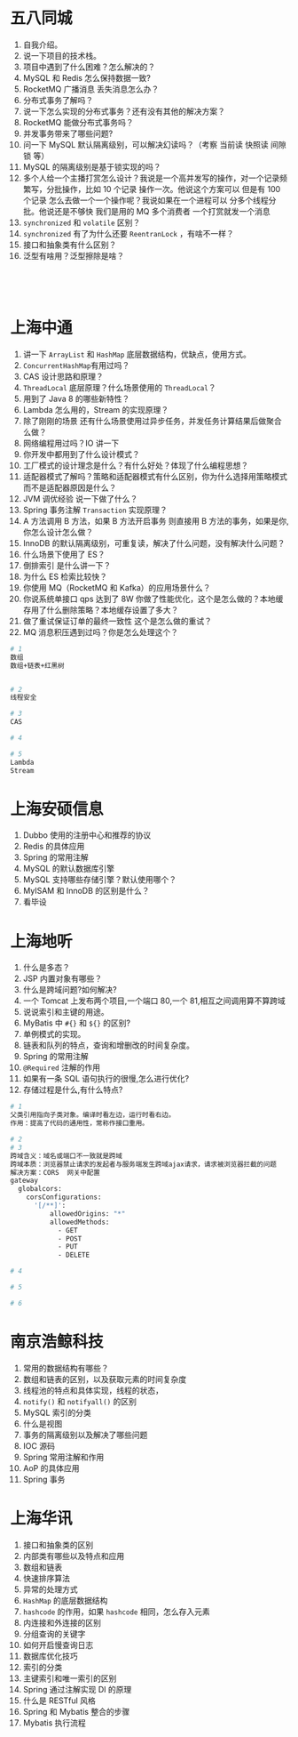 





# 五八同城

1. 自我介绍。
2. 说一下项目的技术栈。
3. 项目中遇到了什么困难？怎么解决的？
4. MySQL 和 Redis 怎么保持数据一致?
5. RocketMQ 广播消息 丢失消息怎么办？
6. 分布式事务了解吗？
7. 说一下怎么实现的分布式事务？还有没有其他的解决方案？
8. RocketMQ 能做分布式事务吗？
9. 并发事务带来了哪些问题?
10. 问一下 MySQL 默认隔离级别，可以解决幻读吗？（考察 当前读 快照读 间隙锁 等）
11. MySQL 的隔离级别是基于锁实现的吗？
12. 多个人给一个主播打赏怎么设计？我说是一个高并发写的操作，对一个记录频繁写，分批操作，比如 10 个记录 操作一次。他说这个方案可以 但是有 100 个记录 怎么去做一个一个操作呢？我说如果在一个进程可以 分多个线程分批。他说还是不够快 我们是用的 MQ 多个消费者 一个打赏就发一个消息
13. `synchronized` 和 `volatile` 区别？
14. `synchronized` 有了为什么还要 `ReentranLock` ，有啥不一样？
15. 接口和抽象类有什么区别？
16. 泛型有啥用？泛型擦除是啥？

<br>



```bash



```





# 上海中通

1. 讲一下 `ArrayList` 和 `HashMap` 底层数据结构，优缺点，使用方式。
2. `ConcurrentHashMap`有用过吗？
3. CAS 设计思路和原理？
4. `ThreadLocal` 底层原理？什么场景使用的 `ThreadLocal`？
5. 用到了 Java 8 的哪些新特性？
6. Lambda 怎么用的，Stream 的实现原理？
7. 除了刚刚的场景 还有什么场景使用过异步任务，并发任务计算结果后做聚合 么做？
8. 网络编程用过吗？IO 讲一下
9. 你开发中都用到了什么设计模式？
10. 工厂模式的设计理念是什么？有什么好处？体现了什么编程思想？
11. 适配器模式了解吗？策略和适配器模式有什么区别，你为什么选择用策略模式而不是适配器原因是什么？
12. JVM 调优经验 说一下做了什么？
13. Spring 事务注解 `Transaction` 实现原理？
14. A 方法调用 B 方法，如果 B 方法开启事务 则直接用 B 方法的事务，如果是你,你怎么设计怎么做？
15. InnoDB 的默认隔离级别，可重复读，解决了什么问题，没有解决什么问题？
16. 什么场景下使用了 ES？
17. 倒排索引 是什么讲一下？
18. 为什么 ES 检索比较快？
19. 你使用 MQ（RocketMQ 和 Kafka）的应用场景什么？
20. 你说系统单接口 qps 达到了 8W 你做了性能优化，这个是怎么做的？本地缓存用了什么删除策略？本地缓存设置了多大？
21. 做了重试保证订单的最终一致性 这个是怎么做的重试？
22. MQ 消息积压遇到过吗？你是怎么处理这个？



```bash
# 1
数组
数组+链表+红黑树


# 2
线程安全

# 3
CAS

# 4

# 5
Lambda
Stream


```







# 上海安硕信息

1. Dubbo 使用的注册中心和推荐的协议
2. Redis 的具体应用
3. Spring 的常用注解
4. MySQL 的默认数据库引擎
5. MySQL 支持哪些存储引擎？默认使用哪个？
6. MyISAM 和 InnoDB 的区别是什么？
7. 看毕设



# 上海地听

1. 什么是多态？
2. JSP 内置对象有哪些？
3. 什么是跨域问题?如何解决?
4. 一个 Tomcat 上发布两个项目,一个端口 80,一个 81,相互之间调用算不算跨域
5. 说说索引和主键的用途。
6. MyBatis 中 `#{}` 和 `${}` 的区别?
7. 单例模式的实现。
8. 链表和队列的特点，查询和增删改的时间复杂度。
9. Spring 的常用注解
10. `@Required` 注解的作用
11. 如果有一条 SQL 语句执行的很慢,怎么进行优化?
12. 存储过程是什么,有什么特点?



```bash
# 1
父类引用指向子类对象。编译时看左边，运行时看右边。
作用：提高了代码的通用性，常称作接口重用。

# 2
# 3
跨域含义：域名或端口不一致就是跨域
跨域本质：浏览器禁止请求的发起者与服务端发生跨域ajax请求，请求被浏览器拦截的问题
解决方案：CORS  网关中配置
gateway
  globalcors:
    corsConfigurations:
      '[/**]':
          allowedOrigins: "*"
          allowedMethods:
            - GET
            - POST
            - PUT
            - DELETE

# 4

# 5

# 6

```







# 南京浩鲸科技

1. 常用的数据结构有哪些？
2. 数组和链表的区别，以及获取元素的时间复杂度
3. 线程池的特点和具体实现，线程的状态，
4. `notify()` 和 `notifyall()` 的区别
5. MySQL 索引的分类
6. 什么是视图
7. 事务的隔离级别以及解决了哪些问题
8. IOC 源码
9. Spring 常用注解和作用
10. AoP 的具体应用
11. Spring 事务





# 上海华讯

1. 接口和抽象类的区别
2. 内部类有哪些以及特点和应用
3. 数组和链表
4. 快速排序算法
5. 异常的处理方式
6. `HashMap` 的底层数据结构
7. `hashcode` 的作用，如果 `hashcode` 相同，怎么存入元素
8. 内连接和外连接的区别
9. 分组查询的关键字
10. 如何开启慢查询日志
11. 数据库优化技巧
12. 索引的分类
13. 主键索引和唯一索引的区别
14. Spring 通过注解实现 DI 的原理
15. 什么是 RESTful 风格
16. Spring 和 Mybatis 整合的步骤
17. Mybatis 执行流程













